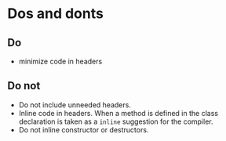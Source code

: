 # Dos and donts


## Do

- minimize code in headers

## Do not

- Do not include unneeded headers.
- Inline code in headers. When a method is defined in the class declaration is
taken as a `inline` suggestion for the compiler. 
- Do not inline constructor or destructors.
